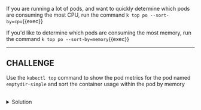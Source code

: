 If you are running a lot of pods, and want to quickly determine which pods are consuming the most CPU, run the command `k top po --sort-by=cpu`{{exec}}

If you'd like to determine which pods are consuming the most memory, run the command `k top po --sort-by=memory`{{exec}}
___
## CHALLENGE

Use the `kubectl top` command to show the pod metrics for the pod named `emptydir-simple` and sort the container usage within the pod by memory

<br>
<details><summary>Solution</summary>
<br>

```plain
# show the pod and container metrics for the pod named `emptydir-simple`, sorted by memory
k top po emptydir-simple --containers --sort-by=memory
```{{exec}}

</details>